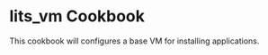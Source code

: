 lits_vm Cookbook
=============
This cookbook will configures a base VM for installing applications.

